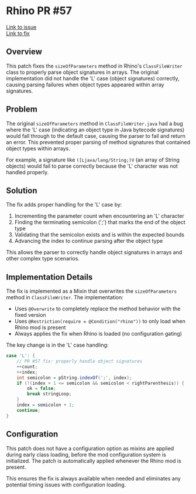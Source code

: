 # Rhino PR #57

[Link to issue](https://github.com/KubeJS-Mods/Rhino/pull/57)<br>
[Link to fix](https://github.com/KubeJS-Mods/Rhino/pull/57/files)

## Overview

This patch fixes the `sizeOfParameters` method in Rhino's `ClassFileWriter` class to properly parse object signatures in arrays. The original implementation did not handle the 'L' case (object signatures) correctly, causing parsing failures when object types appeared within array signatures.

## Problem

The original `sizeOfParameters` method in `ClassFileWriter.java` had a bug where the 'L' case (indicating an object type in Java bytecode signatures) would fall through to the default case, causing the parser to fail and return an error. This prevented proper parsing of method signatures that contained object types within arrays.

For example, a signature like `([Ljava/lang/String;)V` (an array of String objects) would fail to parse correctly because the 'L' character was not handled properly.

## Solution

The fix adds proper handling for the 'L' case by:

1. Incrementing the parameter count when encountering an 'L' character
2. Finding the terminating semicolon (';') that marks the end of the object type
3. Validating that the semicolon exists and is within the expected bounds
4. Advancing the index to continue parsing after the object type

This allows the parser to correctly handle object signatures in arrays and other complex type scenarios.

## Implementation Details

The fix is implemented as a Mixin that overwrites the `sizeOfParameters` method in `ClassFileWriter`. The implementation:

- Uses `@Overwrite` to completely replace the method behavior with the fixed version
- Uses `@Restriction(require = @Condition("rhino"))` to only load when Rhino mod is present
- Always applies the fix when Rhino is loaded (no configuration gating)

The key change is in the 'L' case handling:

```java
case 'L': {
    // PR #57 fix: properly handle object signatures
    ++count;
    ++index;
    int semicolon = pString.indexOf(';', index);
    if (!(index + 1 <= semicolon && semicolon < rightParenthesis)) {
        ok = false;
        break stringLoop;
    }
    index = semicolon + 1;
    continue;
}
```

## Configuration

This patch does not have a configuration option as mixins are applied during early class loading, before the mod configuration system is initialized. The patch is automatically applied whenever the Rhino mod is present.

This ensures the fix is always available when needed and eliminates any potential timing issues with configuration loading.
